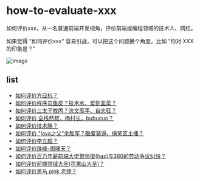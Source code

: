 # how-to-evaluate-xxx

如何评价xxx，从一名普通前端开发视角，评价前端或编程领域的技术人、网红。

如果觉得 "如何评价xxx" 容易引战，可以把这个问题换个角度，比如 "你对 XXX 的印象是？"

![image](https://user-images.githubusercontent.com/28626865/233674505-13762cd2-a0f8-4e65-b7fe-ba3d82d8a7f4.png)

## list
- [如何评价方应杭？](https://github.com/zuoxiaobai/how-to-evaluate-xxx/issues/4)
- [如何评价程序员鱼皮？技术水、爱割韭菜？](https://github.com/zuoxiaobai/how-to-evaluate-xxx/issues/2)
- [如何评价三太子敖丙？洗文高手、自恋狂？](https://github.com/zuoxiaobai/how-to-evaluate-xxx/issues/3)
- [如何评价 全栈然叔，杨村长，bubucuo？](https://github.com/zuoxiaobai/how-to-evaluate-xxx/issues/5)
- [如何评价技术胖？](https://github.com/zuoxiaobai/how-to-evaluate-xxx/issues/6)
- [如何评价 "java之父"余胜军？酷爱装逼、搞笑区主播？](https://github.com/zuoxiaobai/how-to-evaluate-xxx/issues/7)
- [如何评价李立超？](https://github.com/zuoxiaobai/how-to-evaluate-xxx/issues/8)
- [如何评价珠峰-周啸天？](https://github.com/zuoxiaobai/how-to-evaluate-xxx/issues/9)
- [如何评价百万年薪前端大佬贺师俊(hax)与360的劳动争议纠纷？](https://github.com/zuoxiaobai/how-to-evaluate-xxx/issues/10)
- [如何评价前端领域大圣(花果山大圣)？](https://github.com/zuoxiaobai/how-to-evaluate-xxx/issues/11)
- [如何评价黑马 pink 老师？](https://github.com/zuoxiaobai/how-to-evaluate-xxx/issues/12)

<!--
- [](https://github.com/zuoxiaobai/how-to-evaluate-xxx/issues/4)
- [](https://github.com/zuoxiaobai/how-to-evaluate-xxx/issues/4)
- [](https://github.com/zuoxiaobai/how-to-evaluate-xxx/issues/4)
- [](https://github.com/zuoxiaobai/how-to-evaluate-xxx/issues/4)
- [](https://github.com/zuoxiaobai/how-to-evaluate-xxx/issues/4)
-->
